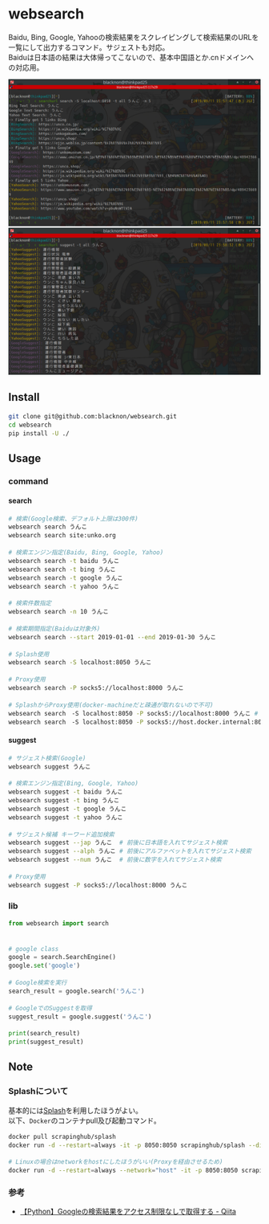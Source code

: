 websearch
===

Baidu, Bing, Google, Yahooの検索結果をスクレイピングして検索結果のURLを一覧にして出力するコマンド。サジェストも対応。\
Baiduは日本語の結果は大体帰ってこないので、基本中国語とか.cnドメインへの対応用。


<p align="center">
<img src="./img/websearch1.png" />
<img src="./img/websearch2.png" />
</p>

## Install

```bash
git clone git@github.com:blacknon/websearch.git
cd websearch
pip install -U ./
```


## Usage

### command

#### search

```bash
# 検索(Google検索、デフォルト上限は300件)
websearch search うんこ
websearch search site:unko.org

# 検索エンジン指定(Baidu, Bing, Google, Yahoo)
websearch search -t baidu うんこ
websearch search -t bing うんこ
websearch search -t google うんこ
websearch search -t yahoo うんこ

# 検索件数指定
websearch search -n 10 うんこ

# 検索期間指定(Baiduは対象外)
websearch search --start 2019-01-01 --end 2019-01-30 うんこ

# Splash使用
websearch search -S localhost:8050 うんこ

# Proxy使用
websearch search -P socks5://localhost:8000 うんこ

# SplashからProxy使用(docker-machineだと疎通が取れないので不可)
websearch search　-S localhost:8050 -P socks5://localhost:8000 うんこ # Linuxの場合
websearch search　-S localhost:8050 -P socks5://host.docker.internal:8000 うんこ # Docker for Macの場合
```


#### suggest

```bash
# サジェスト検索(Google)
websearch suggest うんこ

# 検索エンジン指定(Bing, Google, Yahoo)
websearch suggest -t baidu うんこ
websearch suggest -t bing うんこ
websearch suggest -t google うんこ
websearch suggest -t yahoo うんこ

# サジェスト候補 キーワード追加検索
websearch suggest --jap うんこ  # 前後に日本語を入れてサジェスト検索
websearch suggest --alph うんこ # 前後にアルファベットを入れてサジェスト検索
websearch suggest --num うんこ  # 前後に数字を入れてサジェスト検索

# Proxy使用
websearch suggest -P socks5://localhost:8000 うんこ
```


### lib

```python
from websearch import search


# google class
google = search.SearchEngine()
google.set('google')

# Google検索を実行
search_result = google.search('うんこ')

# GoogleでのSuggestを取得
suggest_result = google.suggest('うんこ')

print(search_result)
print(suggest_result)
```


## Note

### Splashについて

基本的には[Splash](https://github.com/scrapinghub/splash)を利用したほうがよい。\
以下、`Docker`のコンテナpull及び起動コマンド。

```bash
docker pull scrapinghub/splash
docker run -d --restart=always -it -p 8050:8050 scrapinghub/splash --disable-private-mode

# Linuxの場合はnetworkをhostにしたほうがいい(Proxyを経由させるため)
docker run -d --restart=always --network="host" -it -p 8050:8050 scrapinghub/splash --disable-private-mode
```


### 参考

* [【Python】Googleの検索結果をアクセス制限なしで取得する - Qiita](https://qiita.com/derodero24/items/949ac666b18d567e9b61)
